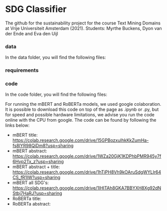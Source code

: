 # SDG Classifier 
The github for the sustainability project for the course Text Mining Domains at Vrije Universiteit Amsterdam (2021).
Students: Myrthe Buckens, Dyon van der Ende and Eva den Uijl

### data 
In the data folder, you will find the following files: 


### requirements 


### code
In the code folder, you will find the following files: 

For running the mBERT and RoBERTa models, we used google colaboration. It is possible to download this code on top of the page as .ipynb or .py, but for speed and possible hardware limitations, we advise you run the code online with the CPU from google. 
The code can be found by following the links below: 
* mBERT title: https://colab.research.google.com/drive/15GPBozxuIhkKkZumHa-fs8lYR98QiDm8?usp=sharing
* mBERT abstract: https://colab.research.google.com/drive/1WZa20GjK1KDPhbPMR945y7f6Hvp2Tx_z?usp=sharing
* mBERT abstract + title: https://colab.research.google.com/drive/1hTiPH8Vh9kOAruSdgWYLlr64CS_fR1IW?usp=sharing
* mBERT all SDG's: https://colab.research.google.com/drive/1lHlTAh8GKA7BBYXH8Xg92dNStbj7HaRJ?usp=sharing
* RoBERTa title:
* RoBERTa abstract:

